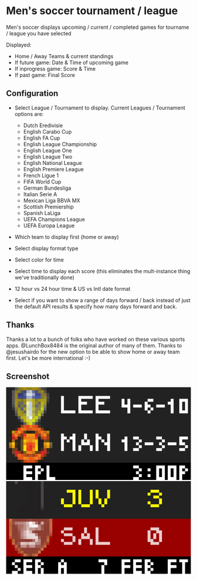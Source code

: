 # Men's soccer tournament / league

Men's soccer displays upcoming / current / completed games for tourname / league you have selected

Displayed:

- Home / Away Teams & current standings
- If future game: Date & Time of upcoming game
- If inprogress game:  Score & Time
- If past game:  Final Score

## Configuration
- Select League / Tournament to display.  Current Leagues / Tournament options are:
    * Dutch Eredivisie
    * English Carabo Cup
    * English FA Cup
    * English League Championship
    * English League One
    * English League Two
    * English National League
    * English Premiere League
    * French Ligue 1
    * FIFA World Cup
    * German Bundesliga
    * Italian Serie A
    * Mexican Liga BBVA MX
    * Scottish Premiership
    * Spanish LaLiga
    * UEFA Champions League
    * UEFA Europa League

- Which team to display first (home or away)
- Select display format type
- Select color for time
- Select time to display each score (this eliminates the mult-instance thing we've traditionally done)
- 12 hour vs 24 hour time & US vs Intl date format
- Select if you want to show a range of days forward / back instead of just the default API results & specify how many days forward and back.

## Thanks

Thanks a lot to a bunch of folks who have worked on these various sports apps.  @LunchBox8484 is the original author of many of them.
Thanks to @jesushairdo for the new option to be able to show home or away team first.  Let's be more international :-)

## Screenshot

![screenshot](soccermens.gif)
![screenshot](soccermens2.gif)
